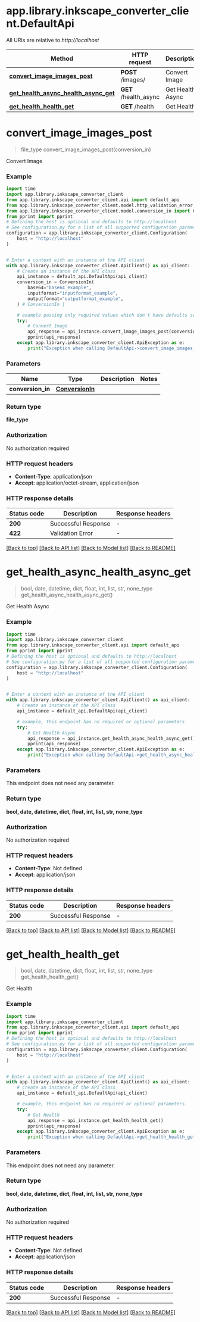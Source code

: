 # app.library.inkscape_converter_client.DefaultApi

All URIs are relative to *http://localhost*

Method | HTTP request | Description
------------- | ------------- | -------------
[**convert_image_images_post**](DefaultApi.md#convert_image_images_post) | **POST** /images/ | Convert Image
[**get_health_async_health_async_get**](DefaultApi.md#get_health_async_health_async_get) | **GET** /health_async | Get Health Async
[**get_health_health_get**](DefaultApi.md#get_health_health_get) | **GET** /health | Get Health


# **convert_image_images_post**
> file_type convert_image_images_post(conversion_in)

Convert Image

### Example

```python
import time
import app.library.inkscape_converter_client
from app.library.inkscape_converter_client.api import default_api
from app.library.inkscape_converter_client.model.http_validation_error import HTTPValidationError
from app.library.inkscape_converter_client.model.conversion_in import ConversionIn
from pprint import pprint
# Defining the host is optional and defaults to http://localhost
# See configuration.py for a list of all supported configuration parameters.
configuration = app.library.inkscape_converter_client.Configuration(
    host = "http://localhost"
)


# Enter a context with an instance of the API client
with app.library.inkscape_converter_client.ApiClient() as api_client:
    # Create an instance of the API class
    api_instance = default_api.DefaultApi(api_client)
    conversion_in = ConversionIn(
        base64="base64_example",
        inputformat="inputformat_example",
        outputformat="outputformat_example",
    ) # ConversionIn | 

    # example passing only required values which don't have defaults set
    try:
        # Convert Image
        api_response = api_instance.convert_image_images_post(conversion_in)
        pprint(api_response)
    except app.library.inkscape_converter_client.ApiException as e:
        print("Exception when calling DefaultApi->convert_image_images_post: %s\n" % e)
```


### Parameters

Name | Type | Description  | Notes
------------- | ------------- | ------------- | -------------
 **conversion_in** | [**ConversionIn**](ConversionIn.md)|  |

### Return type

**file_type**

### Authorization

No authorization required

### HTTP request headers

 - **Content-Type**: application/json
 - **Accept**: application/octet-stream, application/json


### HTTP response details
| Status code | Description | Response headers |
|-------------|-------------|------------------|
**200** | Successful Response |  -  |
**422** | Validation Error |  -  |

[[Back to top]](#) [[Back to API list]](../README.md#documentation-for-api-endpoints) [[Back to Model list]](../README.md#documentation-for-models) [[Back to README]](../README.md)

# **get_health_async_health_async_get**
> bool, date, datetime, dict, float, int, list, str, none_type get_health_async_health_async_get()

Get Health Async

### Example

```python
import time
import app.library.inkscape_converter_client
from app.library.inkscape_converter_client.api import default_api
from pprint import pprint
# Defining the host is optional and defaults to http://localhost
# See configuration.py for a list of all supported configuration parameters.
configuration = app.library.inkscape_converter_client.Configuration(
    host = "http://localhost"
)


# Enter a context with an instance of the API client
with app.library.inkscape_converter_client.ApiClient() as api_client:
    # Create an instance of the API class
    api_instance = default_api.DefaultApi(api_client)

    # example, this endpoint has no required or optional parameters
    try:
        # Get Health Async
        api_response = api_instance.get_health_async_health_async_get()
        pprint(api_response)
    except app.library.inkscape_converter_client.ApiException as e:
        print("Exception when calling DefaultApi->get_health_async_health_async_get: %s\n" % e)
```


### Parameters
This endpoint does not need any parameter.

### Return type

**bool, date, datetime, dict, float, int, list, str, none_type**

### Authorization

No authorization required

### HTTP request headers

 - **Content-Type**: Not defined
 - **Accept**: application/json


### HTTP response details
| Status code | Description | Response headers |
|-------------|-------------|------------------|
**200** | Successful Response |  -  |

[[Back to top]](#) [[Back to API list]](../README.md#documentation-for-api-endpoints) [[Back to Model list]](../README.md#documentation-for-models) [[Back to README]](../README.md)

# **get_health_health_get**
> bool, date, datetime, dict, float, int, list, str, none_type get_health_health_get()

Get Health

### Example

```python
import time
import app.library.inkscape_converter_client
from app.library.inkscape_converter_client.api import default_api
from pprint import pprint
# Defining the host is optional and defaults to http://localhost
# See configuration.py for a list of all supported configuration parameters.
configuration = app.library.inkscape_converter_client.Configuration(
    host = "http://localhost"
)


# Enter a context with an instance of the API client
with app.library.inkscape_converter_client.ApiClient() as api_client:
    # Create an instance of the API class
    api_instance = default_api.DefaultApi(api_client)

    # example, this endpoint has no required or optional parameters
    try:
        # Get Health
        api_response = api_instance.get_health_health_get()
        pprint(api_response)
    except app.library.inkscape_converter_client.ApiException as e:
        print("Exception when calling DefaultApi->get_health_health_get: %s\n" % e)
```


### Parameters
This endpoint does not need any parameter.

### Return type

**bool, date, datetime, dict, float, int, list, str, none_type**

### Authorization

No authorization required

### HTTP request headers

 - **Content-Type**: Not defined
 - **Accept**: application/json


### HTTP response details
| Status code | Description | Response headers |
|-------------|-------------|------------------|
**200** | Successful Response |  -  |

[[Back to top]](#) [[Back to API list]](../README.md#documentation-for-api-endpoints) [[Back to Model list]](../README.md#documentation-for-models) [[Back to README]](../README.md)

